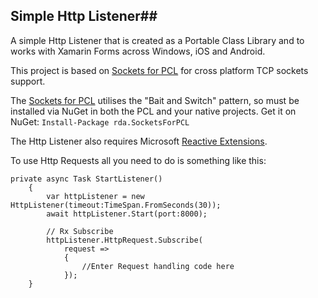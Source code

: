 ## Simple Http Listener##
A simple Http Listener that is created as a Portable Class Library and to works with Xamarin Forms across Windows, iOS and Android.

This project is based on [Sockets for PCL](https://github.com/1iveowl/sockets-for-pcl/) for cross platform TCP sockets support. 

The [Sockets for PCL](https://github.com/1iveowl/sockets-for-pcl/) utilises the "Bait and Switch" pattern, so must be installed via NuGet in both the PCL and your native projects.  Get it on NuGet:  `Install-Package rda.SocketsForPCL` 

The Http Listener also requires Microsoft [Reactive Extensions](https://www.nuget.org/packages/Rx-Main). 

To use Http Requests all you need to do is something like this:

    private async Task StartListener()
        {
            var httpListener = new HttpListener(timeout:TimeSpan.FromSeconds(30));
            await httpListener.Start(port:8000);
			
			// Rx Subscribe
            httpListener.HttpRequest.Subscribe(
                request =>
                {
                    //Enter Request handling code here
                });
        }




